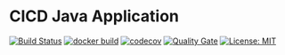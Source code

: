 # CICD Java Application

[![Build Status](https://travis-ci.com/sgaraba/cicd-java-app.svg?branch=master)](https://travis-ci.com/sgaraba/cicd-java-app)
[![docker build](https://img.shields.io/docker/automated/sgaraba/cicd-java-app)](https://cloud.docker.com/u/fanjups/repository/docker/sgaraba/cicd-java-app)
[![codecov](https://codecov.io/gh/sgaraba/cicd-java-app/branch/master/graph/badge.svg)](https://codecov.io/gh/sgaraba/cicd-java-app)
[![Quality Gate](https://sonarcloud.io/api/project_badges/measure?project=sgaraba_cicd-java-app&metric=alert_status)](https://sonarcloud.io/dashboard?id=sgaraba_cicd-java-app)
[![License: MIT](https://img.shields.io/badge/License-MIT-yellow.svg)](https://opensource.org/licenses/MIT)